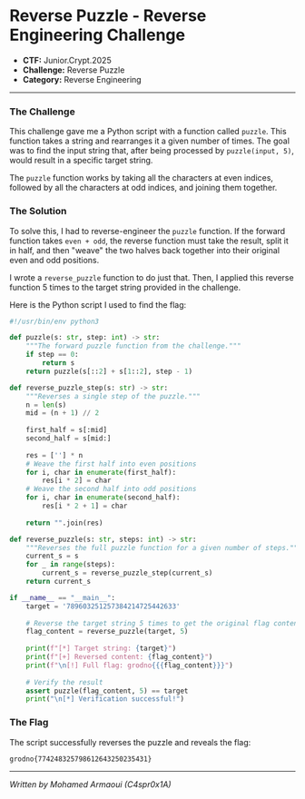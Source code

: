 # Reverse Puzzle - Reverse Engineering Challenge

*   **CTF:** Junior.Crypt.2025
*   **Challenge:** Reverse Puzzle
*   **Category:** Reverse Engineering

---

### The Challenge

This challenge gave me a Python script with a function called `puzzle`. This function takes a string and rearranges it a given number of times. The goal was to find the input string that, after being processed by `puzzle(input, 5)`, would result in a specific target string.

The `puzzle` function works by taking all the characters at even indices, followed by all the characters at odd indices, and joining them together.

### The Solution

To solve this, I had to reverse-engineer the `puzzle` function. If the forward function takes `even + odd`, the reverse function must take the result, split it in half, and then "weave" the two halves back together into their original even and odd positions.

I wrote a `reverse_puzzle` function to do just that. Then, I applied this reverse function 5 times to the target string provided in the challenge.

Here is the Python script I used to find the flag:

```python
#!/usr/bin/env python3

def puzzle(s: str, step: int) -> str:
    """The forward puzzle function from the challenge."""
    if step == 0:
        return s
    return puzzle(s[::2] + s[1::2], step - 1)

def reverse_puzzle_step(s: str) -> str:
    """Reverses a single step of the puzzle."""
    n = len(s)
    mid = (n + 1) // 2
    
    first_half = s[:mid]
    second_half = s[mid:]
    
    res = [''] * n
    # Weave the first half into even positions
    for i, char in enumerate(first_half):
        res[i * 2] = char
    # Weave the second half into odd positions
    for i, char in enumerate(second_half):
        res[i * 2 + 1] = char
        
    return "".join(res)

def reverse_puzzle(s: str, steps: int) -> str:
    """Reverses the full puzzle function for a given number of steps."""
    current_s = s
    for _ in range(steps):
        current_s = reverse_puzzle_step(current_s)
    return current_s

if __name__ == "__main__":
    target = '789603251257384214725442633'
    
    # Reverse the target string 5 times to get the original flag content
    flag_content = reverse_puzzle(target, 5)
    
    print(f"[*] Target string: {target}")
    print(f"[+] Reversed content: {flag_content}")
    print(f"\n[!] Full flag: grodno{{{flag_content}}}")
    
    # Verify the result
    assert puzzle(flag_content, 5) == target
    print("\n[*] Verification successful!")

```

### The Flag

The script successfully reverses the puzzle and reveals the flag:

```
grodno{774248325798612643250235431}
```

---

*Written by Mohamed Armaoui (C4spr0x1A)*